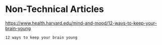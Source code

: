 # Non-Technical Articles

https://www.health.harvard.edu/mind-and-mood/12-ways-to-keep-your-brain-young
```
12 ways to keep your brain young 
```
